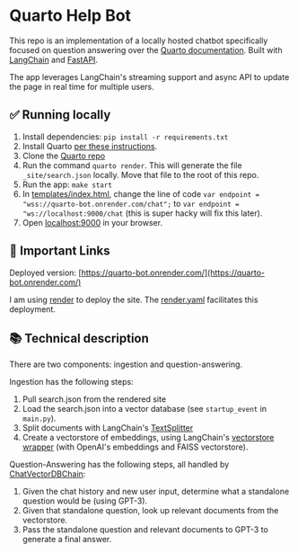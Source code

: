 # Quarto Help Bot

This repo is an implementation of a locally hosted chatbot specifically focused on question answering over the [Quarto documentation](https://quarto.org).
Built with [LangChain](https://github.com/hwchase17/langchain/) and [FastAPI](https://fastapi.tiangolo.com/).

The app leverages LangChain's streaming support and async API to update the page in real time for multiple users.

## ✅ Running locally
1. Install dependencies: `pip install -r requirements.txt`
1. Install Quarto [per these instructions](https://quarto.org/docs/get-started/).
1. Clone the [Quarto repo](https://github.com/quarto-dev/quarto-web)
1. Run the command `quarto render`.  This will generate the file `_site/search.json` locally.  Move that file to the root of this repo.
1. Run the app: `make start`
1. In [templates/index.html](./templates/index.html), change the line of code `var endpoint = "wss://quarto-bot.onrender.com/chat";` to `var endpoint = "ws://localhost:9000/chat` (this is super hacky will fix this later).
1. Open [localhost:9000](http://localhost:9000) in your browser.

## 🚀 Important Links

Deployed version: [https://quarto-bot.onrender.com/](https://quarto-bot.onrender.com/)

I am using [render](https://render.com/) to deploy the site.  The [render.yaml](./render.yaml) facilitates this deployment.


## 📚 Technical description

There are two components: ingestion and question-answering.

Ingestion has the following steps:

1. Pull search.json from the rendered site
2. Load the search.json into a vector database (see `startup_event` in `main.py`).
3. Split documents with LangChain's [TextSplitter](https://langchain.readthedocs.io/en/latest/modules/utils/combine_docs_examples/textsplitter.html)
4. Create a vectorstore of embeddings, using LangChain's [vectorstore wrapper](https://langchain.readthedocs.io/en/latest/modules/utils/combine_docs_examples/vectorstores.html) (with OpenAI's embeddings and FAISS vectorstore).

Question-Answering has the following steps, all handled by [ChatVectorDBChain](https://langchain.readthedocs.io/en/latest/modules/chains/combine_docs_examples/chat_vector_db.html):

1. Given the chat history and new user input, determine what a standalone question would be (using GPT-3).
2. Given that standalone question, look up relevant documents from the vectorstore.
3. Pass the standalone question and relevant documents to GPT-3 to generate a final answer.
